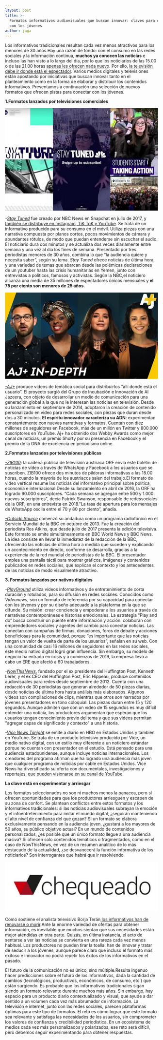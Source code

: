 ```yaml
---
layout: post
title: >-
  Formatos informativos audiovisuales que buscan innovar: claves para conectar
  con los jóvenes
author: jaga
---
```

Los informativos tradicionales resultan cada vez menos atractivos para los menores de 30 años.Hay una razón de fondo: con el consumo en las redes sociales y la información continua, **muchos ya conocen las noticias** e incluso las han visto a lo largo del día, por lo que los noticiarios de las 15.00 o de las 21.00 horas [apenas les ofrecen nada nuevo](https://mip.umh.es/blog/2018/02/19/hora-reinventar-informativos-televisivos/)[](https://mip.umh.es/blog/2018/02/19/hora-reinventar-informativos-televisivos/). Por ello, [la televisión debe ir donde está el espectador](https://mip.umh.es/blog/2018/11/20/diez-formas-innovar-formatos-audiovisuales-informativo/). Varios medios digitales y televisiones están apostando por iniciativas que buscan innovar tanto en el planteamiento como en la forma de elaborar y distribuir los contenidos informativos. Presentamos a continuación una selección de nuevos formatos que ofrecen pistas para conectar con los jóvenes.

**1.Formatos lanzados por televisiones comerciales**

![](/images/shots/StayTuned.jpg)

[](<>)*\-[Stay Tuned](https://www.snapchat.com/discover/Stay-Tuned/2107537817)* fue creado por NBC News en Snapchat en julio de 2017, y [también se distribuye en Instagram, TiK ToK y YouTube]([https://digiday.com/media/nbc-news-stay-tuned-snapchat-tiktok-youtube-instagram](https://digiday.com/media/nbc-news-stay-tuned-snapchat-tiktok-youtube-instagram/)). Se trata de un informativo producido para su consumo en el móvil. Utiliza piezas con una narrativa compuesta por planos cortos, pocos movimientos de cámara y abundantes rótulos, de modo que puedan entenderse sin escuchar el audio. El noticiario dura dos minutos y se actualiza dos veces diariamente entre semana y una vez al día los fines de semana. Presentado por tres periodistas menores de 30 años, combina lo que “la audiencia quiere y necesita saber”, según su lema. *Stay Tuned* ofrece noticias de última hora, y una variedad de temas que abarcan desde las polémicas declaraciones de un youtuber hasta las crisis humanitarias en Yemen, junto con entrevistas a políticos, famosos y activistas. Según la NBC,el noticiero alcanza una media de 35 millones de espectadores únicos mensuales y **el 75 por ciento son menores de 25 años.**

![](/images/shots/AJ+.jpg)

*[\-AJ+](https://www.ajplus.net/)* produce vídeos de temática social para distribuirlos “allí donde está el usuario”. El proyecto surgió del Grupo de Incubación e Innovación de Al Jazeera, con objeto de desarrollar un medio de comunicación para una generación global a la que no le interesan las noticias en televisión. Desde su lanzamiento en septiembre de 2014, adoptaron la creación de contenido personalizado en video para redes sociales, con piezas que duran desde dos a 30 minutos. **El espíritu innovador caracteriza su ADN**: experimentan constantemente con nuevas narrativas y formatos. Cuentan con diez millones de seguidores en Facebook, más de un millón en Twitter y 800.000 suscriptores en YouTube. Aj+ ha obtenido dos Webby Awards como mejor canal de noticias, un premio Shorty por su presencia en Facebook y el premio de la ONA de excelencia en periodismo online.

**2.Formatos lanzados por televisiones públicas**

*[\-ZIB100](https://orf.at/stories/zib100/)*: la cadena pública de televisión austriaca ORF envía este boletín de noticias de vídeo a través de WhatsApp y Facebook a los usuarios que se suscriben. ZIB100 ofrece dos minutos de píldoras informativas a las 18.00 horas, cuando la mayoría de los austríacos salen del trabajo.El formato de video vertical resume las noticias del informativo principal sobre política, economía e internacional.Desde su lanzamiento en abril de 2016, la ORF ha logrado 90.000 suscriptores. “Cada semana se agregan entre 500 y 1.000 nuevos suscriptores", decía Patrick Swanson, responsable de redessociales de la ORF, en una entrevista en 2018."La tasa de apertura para los mensajes de WhatsApp oscila entre el 70 y 80 por ciento”, añadía.

*[\-Outside Source](https://www.bbc.co.uk/programmes/b05qmvtw)* comenzó su andadura como un programa radiofónico en el Servicio Mundial de la BBC en octubre de 2013. Fue la creación del periodista Ros Atkins, que desde julio de 2017 presenta la edición televisiva. Este formato se emite simultáneamente en BBC World News y BBC News. La idea consiste en llevar la inmediatez de la redacción de la BBC, ofreciendo las noticias de última hora a medida que suceden y explicando un acontecimiento en directo, conforme se desarrolla, gracias a la experiencia de la red mundial de periodistas de la BBC. El presentador emplea una pantalla táctil para mostrar gráficos, imágenes y contenidos publicados en redes sociales, que explican el contexto y los antecedentes de las noticias de modo visualmente atractivo.

**3. Formatos lanzados por nativos digitales**

*\-[PlayGround](https://www.playgroundmag.net/)*[](https://www.playgroundmag.net/) utiliza vídeos informativos y de entretenimiento de corta duración y rotulados, para su difusión en redes sociales. Conocidos como *Videonews*, son un formato de referencia por su capacidad para conectar con los jóvenes y por su diseño adecuado a la plataforma en la que se difunde. Su misión: crear conciencia y empoderar a los usuarios a través de narrativas contemporáneas e historias emocionales. La estrategia “Play and do” busca construir un puente entre información y acción: colaboran con emprendedores sociales y agentes del cambio para conectar noticias. Las conectan con campañas de firmas, donaciones, foros de debate y acciones beneficiosas para la comunidad, porque “es importante que las noticias tengan un valor de vuelta de parte de los usuarios”, señalan en su web. Con una comunidad de casi 16 millones de seguidores en las redes sociales, este medio nativo digital logró gran influencia. Sin embargo, su modelo de negocio ha entrado en crisis y a comienzos de 2019, la empresa llevó a cabo un ERE que afectó a 60 trabajadores.

*\-[NowThisNews](https://nowthisnews.com/)*, fundado por el ex presidente del Huffington Post, Kenneth Lerer, y el ex CEO del Huffington Post, Eric Hippeau, produce contenidos audiovisuales para redes desde septiembre de 2012. Cuenta con una redacción de 30 periodistas que generan alrededor de 50 piezas diarias, desde noticias de última hora hasta análisis más elaborados. Algunos vídeos son compilaciones de clips, mientras que otros son narrados por jóvenes presentadores en tono coloquial. Las piezas duran entre 15 y 120 segundos. Aunque admiten que con un vídeo de 15 segundos es muy difícil entender una noticia, los productores argumentan que esperan que los usuarios tengan conocimiento previo del tema y que sus videos permitan "agregar capas de significado y contexto" a una historia.

*\-[Vice News Tonight](https://www.vice.com/en_us/topic/vice-news-tonight)* se emite a diario en HBO en Estados Unidos y también en YouTube. Se trata de un producto televisivo producido por Vice, un medio nativo digital, con un estilo muy diferente a un noticiero estándar porque no cuentan con presentador en el estudio. Está pensado para una audiencia estadounidense, aunque incluye noticias internacionales. Los creadores del programa afirman que ha logrado una audiencia más joven que cualquier programa de noticias por cable en Estados Unidos. Vice News ha diversificado su oferta con documentales, investigaciones y reportajes, [que pueden visionarse en su canal de YouTube](https://www.youtube.com/VICENews). [](https://www.youtube.com/VICENews)

**La clave está en experimentar y arriesgar**

Los formatos seleccionados no son ni muchos menos la panacea, pero sí ofrecen oportunidades para que los productores arriesguen y escapen de su zona de confort. Se plantean conflictos entre estos formatos y los informativos tradicionales: si las noticias audiovisuales subrayan la emoción y el infoentretenimiento para imitar el mundo digital, ¿seguirán manteniendo el alto nivel de confianza del que gozan? Si un formato se elabora exclusivamente pensando en la audiencia joven, ¿gustará a los mayores de 50 años, su público objetivo actual? En un mundo de contenidos personalizados, ¿es posible que un único formato llegue a una audiencia masiva? Si ofrecen solo contenidos temáticos o fragmentados, como en el caso de NowThisNews, en vez de un resumen analítico de lo más destacado de la actualidad, ¿se desvanecerá la función informativa de los noticiarios? Son interrogantes que habrá que ir resolviendo.

![](/images/shots/chequeado.jpg)

Como sostiene el analista televisivo Borja Terán,[los informativos han de renovarse o morir](https://www.lainformacion.com/opinion/borja-teran/el-fin-del-telediario-asi-sera-la-revolucion-de-los-caducos-informativos-de-las-cadenas/6338302).Ante la enorme variedad de ofertas para obtener información, es inevitable que muchos sientan que sus necesidades están mejor atendidas en otra parte. Quizás, en última instancia, el acto de sentarse a ver las noticias se convierta en una rareza cada vez menos habitual. Los productores no pueden tirar la toalla: han de innovar y tratar de seducir a los jóvenes, aunque parece claro que incluso el formato más exitoso e innovador no podrá repetir los éxitos de los informativos en el pasado.

El futuro de la comunicación no es único, sino múltiple.Resulta ingenuo hacer predicciones sobre el futuro de los informativos, dada la cantidad de cambios (tecnológicos, productivos, económicos, de consumo, etc.) que están surgiendo. Es probable que los informativos tradicionales sigan siendo un formato relevante durante muchos más años. Sin embargo, hay espacio para un producto diario contextualizado y visual, que ayude a dar sentido a un volumen cada vez más abrumador de información. La televisión e internet, junto con las redes sociales, parecen plataformas óptimas para este tipo de formatos. El reto es cómo lograr que este formato sea relevante y satisfaga las necesidades de los usuarios, sin comprometer los valores de confianza y credibilidad periodística. En un ecosistema de medios cada vez más personalizados y polarizados, ese reto será difícil, pero debemos seguir experimentando para obtener respuestas.
